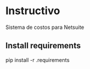 # Instructivo
Sistema de costos para Netsuite

## Install requirements
pip install -r .requirements

